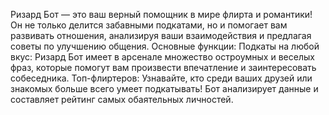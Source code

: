 Ризард Бот — это ваш верный помощник в мире флирта и романтики! Он не только делится забавными подкатами, но и помогает вам развивать отношения, анализируя ваши взаимодействия и предлагая советы по улучшению общения.
Основные функции:
Подкаты на любой вкус: Ризард Бот имеет в арсенале множество остроумных и веселых фраз, которые помогут вам произвести впечатление и заинтересовать собеседника.
Топ-флиртеров: Узнавайте, кто среди ваших друзей или знакомых больше всего умеет подкатывать! Бот анализирует данные и составляет рейтинг самых обаятельных личностей.
